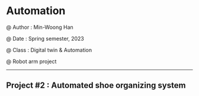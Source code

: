 # Automation

@ Author : Min-Woong Han

@ Date : Spring semester, 2023

@ Class : Digital twin & Automation

@ Robot arm project

---------

## Project #2 : Automated shoe organizing system

